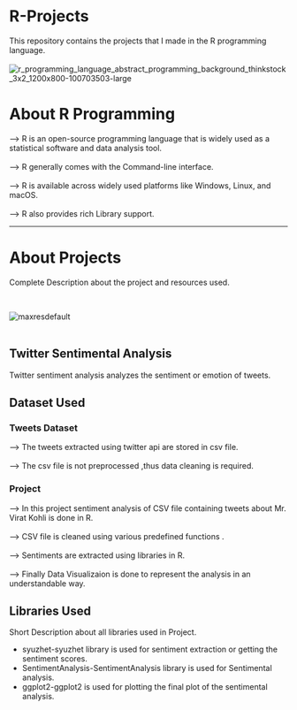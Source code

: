 # R-Projects
This repository contains the projects that I made in the R programming language.<br><br>
![r_programming_language_abstract_programming_background_thinkstock_3x2_1200x800-100703503-large](https://github.com/madhurimarawat/R-Projects/assets/105432776/9a06f25b-3fa1-42e1-84e9-aee50f167fe7)

<centre><h1>About R Programming</h1></centre>

--> R is an open-source programming language that is widely used as a statistical software and data analysis tool.<br><br>
--> R generally comes with the Command-line interface.<br><br>
--> R is available across widely used platforms like Windows, Linux, and macOS.<br><br>
--> R also provides rich Library support.<br>

---

<h1>About Projects</h1>
<p>Complete Description about the project and resources used.</p><br>

![maxresdefault](https://github.com/madhurimarawat/R-Projects/assets/105432776/ca409533-8052-4f66-a814-43816ff0521c)
<br><br>
<h2>Twitter Sentimental Analysis</h2>
Twitter sentiment analysis analyzes the sentiment or emotion of tweets. <br>
<h2>Dataset Used</h2>
<h3>Tweets Dataset</h3>
--> The tweets extracted using twitter api are stored in csv file.<br> <br>
--> The csv file is not preprocessed ,thus data cleaning is required.<br>

<h3>Project</h3>
--> In this project sentiment analysis of CSV file containing tweets about Mr. Virat Kohli is done in R.<br> <br>
--> CSV file is cleaned using various predefined functions .<br> <br>
--> Sentiments are extracted using libraries in R. <br> <br>
--> Finally Data Visualizaion is done to represent the analysis in an understandable way.<br>

<h2>Libraries Used</h2>
<p>Short Description about all libraries used in Project.</p>
<ul>
<li>syuzhet-syuzhet library is used for sentiment extraction or getting the sentiment scores. </li>
  <li>SentimentAnalysis-SentimentAnalysis library is used for Sentimental analysis.</li>
  <li>ggplot2-ggplot2 is used for plotting the final plot of the sentimental analysis.</li>
</ul>
